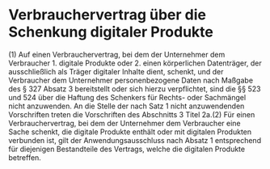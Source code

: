 # Verbrauchervertrag über die Schenkung digitaler Produkte

(1) Auf einen Verbrauchervertrag, bei dem der Unternehmer dem Verbraucher  1.
 digitale Produkte oder
 2.
 einen körperlichen Datenträger, der ausschließlich als Träger digitaler Inhalte dient,
schenkt, und der Verbraucher dem Unternehmer personenbezogene Daten nach Maßgabe des § 327 Absatz 3 bereitstellt oder sich hierzu verpflichtet, sind die §§ 523 und 524 über die Haftung des Schenkers für Rechts- oder Sachmängel nicht anzuwenden. An die Stelle der nach Satz 1 nicht anzuwendenden Vorschriften treten die Vorschriften des Abschnitts 3 Titel 2a.(2) Für einen Verbrauchervertrag, bei dem der Unternehmer dem Verbraucher eine Sache schenkt, die digitale Produkte enthält oder mit digitalen Produkten verbunden ist, gilt der Anwendungsausschluss nach Absatz 1 entsprechend für diejenigen Bestandteile des Vertrags, welche die digitalen Produkte betreffen. 

